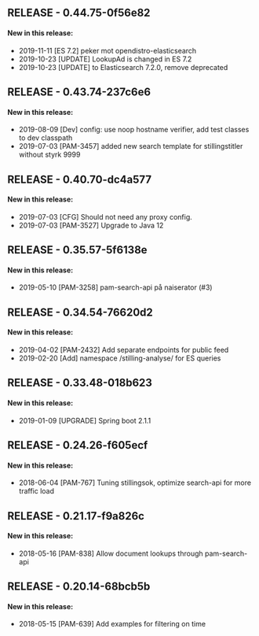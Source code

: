 ## RELEASE - 0.44.75-0f56e82
#### New in this release: 
+ 2019-11-11 [ES 7.2] peker mot opendistro-elasticsearch
+ 2019-10-23 [UPDATE] LookupAd is changed in ES 7.2
+ 2019-10-23 [UPDATE] to Elasticsearch 7.2.0, remove deprecated
## RELEASE - 0.43.74-237c6e6
#### New in this release: 
+ 2019-08-09 [Dev] config: use noop hostname verifier, add test classes to dev classpath
+ 2019-07-03 [PAM-3457] added new search template for stillingstitler without styrk 9999
## RELEASE - 0.40.70-dc4a577
#### New in this release: 
+ 2019-07-03 [CFG] Should not need any proxy config.
+ 2019-07-03 [PAM-3527] Upgrade to Java 12
## RELEASE - 0.35.57-5f6138e
#### New in this release: 
+ 2019-05-10 [PAM-3258] pam-search-api på naiserator (#3)
## RELEASE - 0.34.54-76620d2
#### New in this release: 
+ 2019-04-02 [PAM-2432] Add separate endpoints for public feed
+ 2019-02-20 [Add] namespace /stilling-analyse/ for ES queries
## RELEASE - 0.33.48-018b623
#### New in this release: 
+ 2019-01-09 [UPGRADE] Spring boot 2.1.1
## RELEASE - 0.24.26-f605ecf
#### New in this release: 
+ 2018-06-04 [PAM-767] Tuning stillingsok, optimize search-api for more traffic load
## RELEASE - 0.21.17-f9a826c
#### New in this release: 
+ 2018-05-16 [PAM-838] Allow document lookups through pam-search-api
## RELEASE - 0.20.14-68bcb5b
#### New in this release: 
+ 2018-05-15 [PAM-639] Add examples for filtering on time
